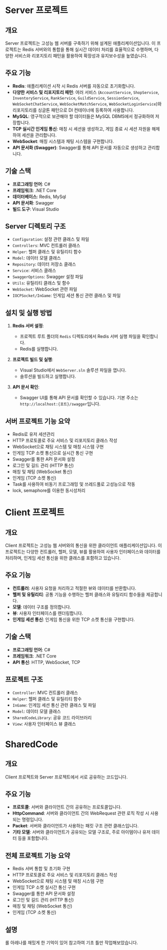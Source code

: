 # Server 프로젝트

## 개요
Server 프로젝트는 고성능 웹 서버를 구축하기 위해 설계된 애플리케이션입니다. 이 프로젝트는 Redis 서버와의 통합을 통해 실시간 데이터 처리를 효율적으로 수행하며, 다양한 서비스와 리포지토리 패턴을 활용하여 확장성과 유지보수성을 높였습니다.

## 주요 기능

- **Redis**: 애플리케이션 시작 시 Redis 서버를 자동으로 초기화합니다.
- **다양한 서비스 및 리포지토리 패턴**: 여러 서비스 (`AccountService`, `ShopService`, `InventoryService`, `RankService`, `GuildService`, `SessionService`, `WebSocketChatService`, `WebSocketMatchService`, `WebSocketLoginService`)와 리포지토리를 싱글톤 패턴으로 DI 컨테이너에 등록하여 사용합니다.
- **MySQL**: 영구적으로 보관해야 할 데이터들은 MySQL DBMS에서 정규화하여 저장합니다.
- **TCP 실시간 인게임 통신**: 매칭 시 세션을 생성하고, 게임 종료 시 세션 자원을 해제하여 세션을 관리합니다.
- **WebSocket**: 매칭 시스템과 채팅 시스템을 구현합니다.
- **API 문서화 (Swagger)**: Swagger를 통해 API 문서를 자동으로 생성하고 관리합니다.

## 기술 스택

- **프로그래밍 언어**: C#
- **프레임워크**: .NET Core
- **데이터베이스**: Redis, MySql
- **API 문서화**: Swagger
- **빌드 도구**: Visual Studio

## Server 디렉토리 구조

- `Configuration`: 설정 관련 클래스 및 파일
- `Controllers`: MVC 컨트롤러 클래스
- `Helper`: 헬퍼 클래스 및 유틸리티 함수
- `Model`: 데이터 모델 클래스
- `Repository`: 데이터 저장소 클래스
- `Service`: 서비스 클래스
- `SwaggerOptions`: Swagger 설정 파일
- `Utils`: 유틸리티 클래스 및 함수
- `WebSocket`: WebSocket 관련 파일
- `IOCPSocket/InGame`: 인게임 세션 통신 관련 클래스 및 파일

## 설치 및 실행 방법

1. **Redis 서버 설정**:
   - 프로젝트 루트 폴더의 `Redis` 디렉토리에서 Redis 서버 실행 파일을 확인합니다.
   - Redis를 실행합니다.

2. **프로젝트 빌드 및 실행**:
   - Visual Studio에서 `WebServer.sln` 솔루션 파일을 엽니다.
   - 솔루션을 빌드하고 실행합니다.

3. **API 문서 확인**:
   - Swagger UI를 통해 API 문서를 확인할 수 있습니다. 기본 주소는 `http://localhost:{포트}/swagger`입니다.

## 서버 프로젝트 기능 요약

- Redis로 유저 세션관리
- HTTP 프로토콜로 주요 서비스 및 리포지토리 클래스 작성
- WebSocket으로 채팅 시스템 및 매칭 시스템 구현
- 인게임 TCP 소켓 통신으로 실시간 통신 구현
- Swagger를 통한 API 문서화 설정
- 로그인 및 길드 관리 (HTTP 통신)
- 매칭 및 채팅 (WebSocket 통신)
- 인게임 (TCP 소켓 통신)
- Task를 사용하여 비동기 프로그래밍 및 쓰레드풀로 고성능으로 작동
- lock, semaphore를 이용한 동시성처리

# Client 프로젝트

## 개요
Client 프로젝트는 고성능 웹 서버와의 통신을 위한 클라이언트 애플리케이션입니다. 이 프로젝트는 다양한 컨트롤러, 헬퍼, 모델, 뷰를 활용하여 사용자 인터페이스와 데이터를 처리하며, 인게임 세션 통신을 위한 클래스를 포함하고 있습니다.

## 주요 기능

- **컨트롤러**: 사용자 요청을 처리하고 적절한 뷰와 데이터를 반환합니다.
- **헬퍼 및 유틸리티**: 공통 기능을 수행하는 헬퍼 클래스와 유틸리티 함수들을 제공합니다.
- **모델**: 데이터 구조를 정의합니다.
- **뷰**: 사용자 인터페이스를 렌더링합니다.
- **인게임 세션 통신**: 인게임 통신을 위한 TCP 소켓 통신을 구현합니다.

## 기술 스택

- **프로그래밍 언어**: C#
- **프레임워크**: .NET Core
- **API 통신**: HTTP, WebSocket, TCP

## 프로젝트 구조

- `Controller`: MVC 컨트롤러 클래스
- `Helper`: 헬퍼 클래스 및 유틸리티 함수
- `InGame`: 인게임 세션 통신 관련 클래스 및 파일
- `Model`: 데이터 모델 클래스
- `SharedCodeLibrary`: 공유 코드 라이브러리
- `View`: 사용자 인터페이스 뷰 클래스

# SharedCode

## 개요
Client 프로젝트와 Server 프로젝트에서 서로 공유하는 코드입니다.

## 주요 기능

- **프로토콜**: 서버와 클라이언트 간의 공유하는 프로토콜입니다.
- **HttpCommand**: 서버와 클라이언트 간의 WebRequest 관련 로직 작성 시 사용되는 명령입니다.
- **Packet**: 서버와 클라이언트가 사용하는 패킷 구조 관련 클래스입니다.
- **기타 모델**: 서버와 클라이언트가 공유되는 모델 구조로, 주로 아이템이나 유저 데이터 등을 포함합니다.

## 전체 프로젝트 기능 요약

- Redis 서버 통합 및 초기화 구현
- HTTP 프로토콜로 주요 서비스 및 리포지토리 클래스 작성
- WebSocket으로 채팅 시스템 및 매칭 시스템 구현
- 인게임 TCP 소켓 실시간 통신 구현
- Swagger를 통한 API 문서화 설정
- 로그인 및 길드 관리 (HTTP 통신)
- 매칭 및 채팅 (WebSocket 통신)
- 인게임 (TCP 소켓 통신)

## 설명
롤 아레나를 재밌게 한 기억이 있어 참고하여 기초 틀만 작업해보았습니다.
